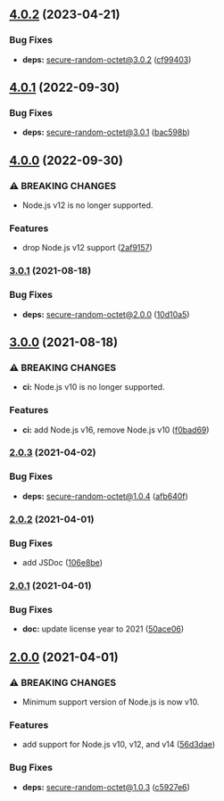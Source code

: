 ## [4.0.2](https://github.com/KenanY/secure-random-bytes/compare/4.0.1...4.0.2) (2023-04-21)


### Bug Fixes

* **deps:** secure-random-octet@3.0.2 ([cf99403](https://github.com/KenanY/secure-random-bytes/commit/cf99403619d5591d28132ac1b70634938c42e2aa))

## [4.0.1](https://github.com/KenanY/secure-random-bytes/compare/4.0.0...4.0.1) (2022-09-30)


### Bug Fixes

* **deps:** secure-random-octet@3.0.1 ([bac598b](https://github.com/KenanY/secure-random-bytes/commit/bac598b7441ecc71ddfc5ac0a5c09c45f4c71111))

## [4.0.0](https://github.com/KenanY/secure-random-bytes/compare/3.0.1...4.0.0) (2022-09-30)


### ⚠ BREAKING CHANGES

* Node.js v12 is no longer supported.

### Features

* drop Node.js v12 support ([2af9157](https://github.com/KenanY/secure-random-bytes/commit/2af915726d1900f4f5bdaba1ec65a686fd5bcdf6))

### [3.0.1](https://github.com/KenanY/secure-random-bytes/compare/3.0.0...3.0.1) (2021-08-18)


### Bug Fixes

* **deps:** secure-random-octet@2.0.0 ([10d10a5](https://github.com/KenanY/secure-random-bytes/commit/10d10a53f4aa34e7fe132758e694991b4369bb47))

## [3.0.0](https://github.com/KenanY/secure-random-bytes/compare/2.0.3...3.0.0) (2021-08-18)


### ⚠ BREAKING CHANGES

* **ci:** Node.js v10 is no longer supported.

### Features

* **ci:** add Node.js v16, remove Node.js v10 ([f0bad69](https://github.com/KenanY/secure-random-bytes/commit/f0bad696a78a31d5b87b4eedf835e0eec5e95354))

### [2.0.3](https://github.com/KenanY/secure-random-bytes/compare/2.0.2...2.0.3) (2021-04-02)


### Bug Fixes

* **deps:** secure-random-octet@1.0.4 ([afb640f](https://github.com/KenanY/secure-random-bytes/commit/afb640fb0549c6ef095ef26d02892fa23073f282))

### [2.0.2](https://github.com/KenanY/secure-random-bytes/compare/2.0.1...2.0.2) (2021-04-01)


### Bug Fixes

* add JSDoc ([106e8be](https://github.com/KenanY/secure-random-bytes/commit/106e8be5a21d62d793f6718ed4ca245e9abb7835))

### [2.0.1](https://github.com/KenanY/secure-random-bytes/compare/2.0.0...2.0.1) (2021-04-01)


### Bug Fixes

* **doc:** update license year to 2021 ([50ace06](https://github.com/KenanY/secure-random-bytes/commit/50ace064736b5bd83392865d7ad9b9b1f4b1574c))

## [2.0.0](https://github.com/KenanY/secure-random-bytes/compare/1.0.1...2.0.0) (2021-04-01)


### ⚠ BREAKING CHANGES

* Minimum support version of Node.js is now v10.

### Features

* add support for Node.js v10, v12, and v14 ([56d3dae](https://github.com/KenanY/secure-random-bytes/commit/56d3dae145cffb048df3153231b6a8321ec2ed6a))


### Bug Fixes

* **deps:** secure-random-octet@1.0.3 ([c5927e6](https://github.com/KenanY/secure-random-bytes/commit/c5927e6d073a5ce982930ed937d941ffd1bb359a))
